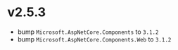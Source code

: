 ﻿# v2.5.3

- bump `Microsoft.AspNetCore.Components` to `3.1.2`
- bump `Microsoft.AspNetCore.Components.Web` to `3.1.2`

